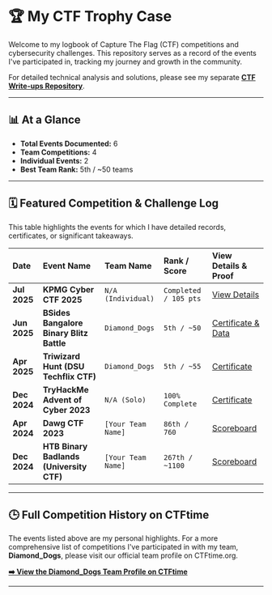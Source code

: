 # 🏆 My CTF Trophy Case

Welcome to my logbook of Capture The Flag (CTF) competitions and cybersecurity challenges. This repository serves as a record of the events I've participated in, tracking my journey and growth in the community.

For detailed technical analysis and solutions, please see my separate **[CTF Write-ups Repository](https://github.com/your-username/ctf-writeups)**.

---

## 📊 At a Glance

- **Total Events Documented:** 6
- **Team Competitions:** 4
- **Individual Events:** 2
- **Best Team Rank:** 5th / ~50 teams

---

## 🗓️ Featured Competition & Challenge Log

This table highlights the events for which I have detailed records, certificates, or significant takeaways.

| Date       | Event Name                               | Team Name        | Rank / Score         | View Details & Proof                                          |
| :--------- | :--------------------------------------- | :--------------- | :------------------- | :------------------------------------------------------------ |
| **Jul 2025** | **KPMG Cyber CTF 2025**                  | `N/A (Individual)`| `Completed / 105 pts`| [View Details](./2025-KPMG-CTF/README.md)                     |
| **Jun 2025** | **BSides Bangalore Binary Blitz Battle** | `Diamond_Dogs`   | `5th / ~50`          | [Certificate & Data](./2025-BSides-Bangalore/README.md)       |
| **Apr 2025** | **Triwizard Hunt (DSU Techflix CTF)**    | `Diamond_Dogs`   | `5th / ~55`          | [Certificate](./2025-DSU-TriwizardHunt/README.md)             |
| **Dec 2024** | **TryHackMe Advent of Cyber 2023**       | `N/A (Solo)`     | `100% Complete`      | [Certificate](./2024-THM-AdventOfCyber/README.md)             |
| **Apr 2024** | **Dawg CTF 2023**                        | `[Your Team Name]` | `86th / 760`         | [Scoreboard](./2025-DawgCTF-UMBC/README.md)                        |
| **Dec 2024** | **HTB Binary Badlands (University CTF)** | `[Your Team Name]` | `267th / ~1100`      | [Scoreboard](./2024-HTB-UniveristyCTF-BinaryBadlands/README.md)             |

---

## 🕒 Full Competition History on CTFtime

The events listed above are my personal highlights. For a more comprehensive list of competitions I've participated in with my team, **Diamond_Dogs**, please visit our official team profile on CTFtime.org.

**[➡️ View the Diamond_Dogs Team Profile on CTFtime](https://ctftime.org/team/378344)**

---
